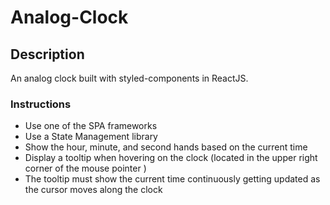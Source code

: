 # Analog-Clock

## Description

An analog clock built with styled-components in ReactJS.

### Instructions

- Use one of the SPA frameworks
- Use a State Management library
- Show the hour, minute, and second hands based on the current time
- Display a tooltip when hovering on the clock (located in the upper right corner of the mouse pointer )
- The tooltip must show the current time continuously getting updated as the cursor moves along the clock
